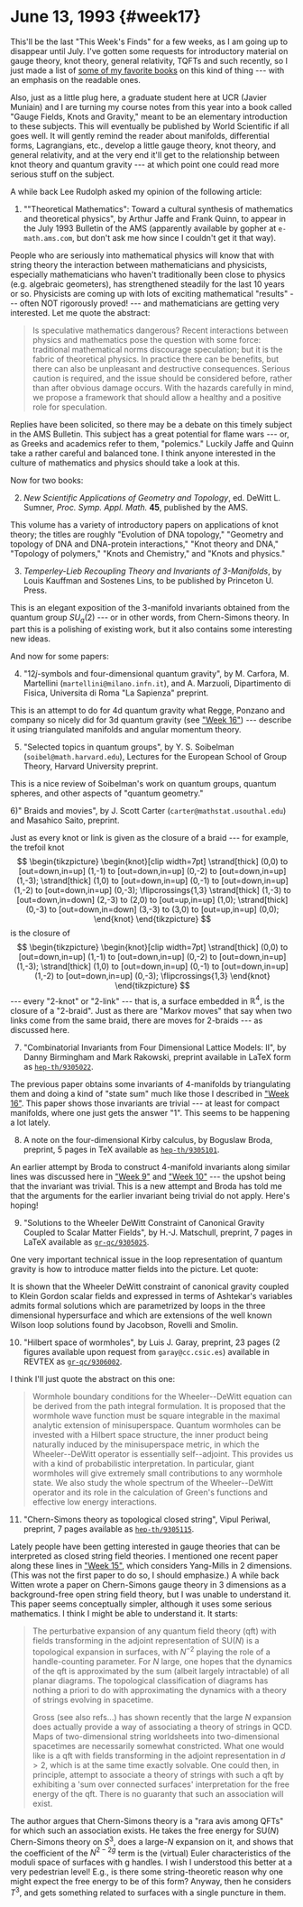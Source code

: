 # June 13, 1993 {#week17}

This'll be the last "This Week's Finds" for a few weeks, as I am
going up to disappear until July. I've gotten some requests for
introductory material on gauge theory, knot theory, general relativity,
TQFTs and such recently, so I just made a list of [some of my favorite
books](http://math.ucr.edu/home/baez/books.html) on this kind of thing --- with an emphasis on the
readable ones.

Also, just as a little plug here, a graduate student here at UCR (Javier
Muniain) and I are turning my course notes from this year into a book
called "Gauge Fields, Knots and Gravity," meant to be an elementary
introduction to these subjects. This will eventually be published by
World Scientific if all goes well. It will gently remind the reader
about manifolds, differential forms, Lagrangians, etc., develop a little
gauge theory, knot theory, and general relativity, and at the very end
it'll get to the relationship between knot theory and quantum gravity ---
 at which point one could read more serious stuff on the subject.

A while back Lee Rudolph asked my opinion of the following article:

1) ""Theoretical Mathematics": Toward a cultural synthesis of
mathematics and theoretical physics", by Arthur Jaffe and Frank Quinn, to
appear in the July 1993 Bulletin of the AMS (apparently available by
gopher at `e-math.ams.com`, but don't ask me how since I couldn't get it
that way).

People who are seriously into mathematical physics will know that with
string theory the interaction between mathematicians and physicists,
especially mathematicians who haven't traditionally been close to
physics (e.g. algebraic geometers), has strengthened steadily for the
last 10 years or so. Physicists are coming up with lots of exciting
mathematical "results" --- often NOT rigorously proved! --- and
mathematicians are getting very interested. Let me quote the abstract:

> Is speculative mathematics dangerous? Recent interactions between
> physics and mathematics pose the question with some force: traditional
> mathematical norms discourage speculation; but it is the fabric of
> theoretical physics. In practice there can be benefits, but there can
> also be unpleasant and destructive consequences. Serious caution is
> required, and the issue should be considered before, rather than after
> obvious damage occurs. With the hazards carefully in mind, we propose
> a framework that should allow a healthy and a positive role for
> speculation.

Replies have been solicited, so there may be a debate on this timely
subject in the AMS Bulletin. This subject has a great potential for
flame wars --- or, as Greeks and academics refer to them, "polemics."
Luckily Jaffe and Quinn take a rather careful and balanced tone. I think
anyone interested in the culture of mathematics and physics should take
a look at this.

Now for two books:

2) _New Scientific Applications of Geometry and Topology_, ed. DeWitt L.
Sumner, _Proc. Symp. Appl. Math._ **45**, published by the AMS.

This volume has a variety of introductory papers on applications of knot
theory; the titles are roughly "Evolution of DNA topology," "Geometry
and topology of DNA and DNA-protein interactions," "Knot theory and
DNA," "Topology of polymers," "Knots and Chemistry," and "Knots
and physics."

3) _Temperley-Lieb Recoupling Theory and Invariants of 3-Manifolds_, by
Louis Kauffman and Sostenes Lins, to be published by Princeton U. Press.

This is an elegant exposition of the 3-manifold invariants obtained from
the quantum group $SU_q(2)$ --- or in other words, from Chern-Simons theory.
In part this is a polishing of existing work, but it also contains some
interesting new ideas.

And now for some papers:

4) "$12j$-symbols and four-dimensional quantum gravity", by M. Carfora, M.
Martellini (`martellini@milano.infn.it`), and A. Marzuoli, Dipartimento
di Fisica, Universita di Roma "La Sapienza" preprint.

This is an attempt to do for 4d quantum gravity what Regge, Ponzano and
company so nicely did for 3d quantum gravity (see
["Week 16"](#week16)) --- describe it using triangulated manifolds
and angular momentum theory.

5) "Selected topics in quantum groups", by Y. S. Soibelman
(`soibel@math.harvard.edu`), Lectures for the European School of Group
Theory, Harvard University preprint.

This is a nice review of Soibelman's work on quantum groups, quantum
spheres, and other aspects of "quantum geometry."

6)" Braids and movies", by J. Scott Carter
(`carter@mathstat.usouthal.edu`) and Masahico Saito, preprint.

Just as every knot or link is given as the closure of a braid --- for
example, the trefoil knot
$$
  \begin{tikzpicture}
    \begin{knot}[clip width=7pt]
      \strand[thick] (0,0)
        to [out=down,in=up] (1,-1)
        to [out=down,in=up] (0,-2)
        to [out=down,in=up] (1,-3);
      \strand[thick] (1,0)
        to [out=down,in=up] (0,-1)
        to [out=down,in=up] (1,-2)
        to [out=down,in=up] (0,-3);
      \flipcrossings{1,3}
      \strand[thick] (1,-3)
        to [out=down,in=down] (2,-3)
        to (2,0)
        to [out=up,in=up] (1,0);
      \strand[thick] (0,-3)
        to [out=down,in=down] (3,-3)
        to (3,0)
        to [out=up,in=up] (0,0);
    \end{knot}
  \end{tikzpicture}
$$
is the closure of
$$
  \begin{tikzpicture}
    \begin{knot}[clip width=7pt]
      \strand[thick] (0,0)
        to [out=down,in=up] (1,-1)
        to [out=down,in=up] (0,-2)
        to [out=down,in=up] (1,-3);
      \strand[thick] (1,0)
        to [out=down,in=up] (0,-1)
        to [out=down,in=up] (1,-2)
        to [out=down,in=up] (0,-3);
      \flipcrossings{1,3}
    \end{knot}
  \end{tikzpicture}
$$
--- every "2-knot" or "2-link" --- that is, a surface embedded in $\mathbb{R}^4$, is
the closure of a "2-braid". Just as there are "Markov moves" that
say when two links come from the same braid, there are moves for
2-braids --- as discussed here.

7) "Combinatorial Invariants from Four Dimensional Lattice Models: II",
by Danny Birmingham and Mark Rakowski, preprint available in LaTeX form
as [`hep-th/9305022`](https://arxiv.org/abs/hep-th/9305022).

The previous paper obtains some invariants of 4-manifolds by
triangulating them and doing a kind of "state sum" much like those I
described in ["Week 16"](#week16). This paper shows those
invariants are trivial --- at least for compact manifolds, where one just
gets the answer "1". This seems to be happening a lot lately.

8) A note on the four-dimensional Kirby calculus, by Boguslaw Broda,
preprint, 5 pages in TeX available as
[`hep-th/9305101`](https://arxiv.org/abs/hep-th/9305101).

An earlier attempt by Broda to construct 4-manifold invariants along
similar lines was discussed here in ["Week 9"](#week9) and
["Week 10"](#week10) --- the upshot being that the invariant was
trivial. This is a new attempt and Broda has told me that the arguments
for the earlier invariant being trivial do not apply. Here's hoping!

9) "Solutions to the Wheeler DeWitt Constraint of Canonical Gravity
Coupled to Scalar Matter Fields", by H.-J. Matschull, preprint, 7 pages
in LaTeX available as
[`gr-qc/9305025`](https://arxiv.org/abs/gr-qc/9305025).

One very important technical issue in the loop representation of quantum
gravity is how to introduce matter fields into the picture. Let quote:

It is shown that the Wheeler DeWitt constraint of canonical gravity
coupled to Klein Gordon scalar fields and expressed in terms of
Ashtekar's variables admits formal solutions which are parametrized by
loops in the three dimensional hypersurface and which are extensions of
the well known Wilson loop solutions found by Jacobson, Rovelli and
Smolin.

10) "Hilbert space of wormholes", by Luis J. Garay, preprint, 23 pages (2
figures available upon request from `garay@cc.csic.es`) available in
REVTEX as [`gr-qc/9306002`](https://arxiv.org/abs/gr-qc/9306002).

I think I'll just quote the abstract on this one:

> Wormhole boundary conditions for the Wheeler--DeWitt equation
  can be  derived from the path integral formulation. It is
  proposed that the wormhole wave function must be square
  integrable in the maximal analytic extension of minisuperspace.
  Quantum wormholes can be invested with a Hilbert space
  structure, the inner product being naturally induced by the
  minisuperspace metric, in which the Wheeler--DeWitt operator is
  essentially self--adjoint. This provides us  with a kind of
  probabilistic interpretation.  In particular, giant wormholes
  will give extremely small contributions to any wormhole state.
  We also study the whole spectrum of the Wheeler--DeWitt
  operator and its role in the calculation of Green's functions
  and effective low energy interactions.

11) "Chern-Simons theory as topological closed string", Vipul Periwal,
preprint, 7 pages available as
[`hep-th/9305115`](https://arxiv.org/abs/hep-th/9305115).

Lately people have been getting interested in gauge theories that can be
interpreted as closed string field theories. I mentioned one recent
paper along these lines in ["Week 15"](#week15), which considers
Yang-Mills in 2 dimensions. (This was not the first paper to do so, I
should emphasize.) A while back Witten wrote a paper on Chern-Simons
gauge theory in 3 dimensions as a background-free open string field
theory, but I was unable to understand it. This paper seems conceptually
simpler, although it uses some serious mathematics. I think I might be
able to understand it. It starts:

> The perturbative expansion of any quantum field theory (qft) with fields
  transforming in the adjoint representation of $\mathrm{SU}(N)$ is
  a topological expansion in surfaces, with $N^{-2}$ playing the role
  of a handle-counting parameter.  For $N$ large, one hopes that the
  dynamics of the qft is approximated by the sum (albeit largely
  intractable) of all planar diagrams.  The topological classification of
  diagrams has nothing a priori to do with approximating the dynamics with
  a theory of strings evolving in spacetime.
> 
> Gross (see also refs...) has shown recently that the large $N$ expansion
  does actually provide a way of associating a theory of strings in QCD.
  Maps of two-dimensional string worldsheets into two-dimensional
  spacetimes are necessarily somewhat constricted.  What one would like is
  a qft with fields transforming in the adjoint representation in $d > 2$,
  which is at the same time exactly solvable.  One could then, in
  principle, attempt to associate a theory of strings with such a qft by
  exhibiting a 'sum over connected surfaces' interpretation for the free
  energy of the qft. There is no guaranty that such an association will exist.

The author argues that Chern-Simons theory is a "rara avis among QFTs"
for which such an association exists. He takes the free energy for $\mathrm{SU}(N)$
Chern-Simons theory on $S^3$, does a large-$N$ expansion on it, and shows
that the coefficient of the $N^{2-2g}$ term is the (virtual) Euler
characteristics of the moduli space of surfaces with g handles. I wish I
understood this better at a very pedestrian level! E.g., is there some
string-theoretic reason why one might expect the free energy to be of
this form? Anyway, then he considers $T^3$, and gets something related to
surfaces with a single puncture in them.
